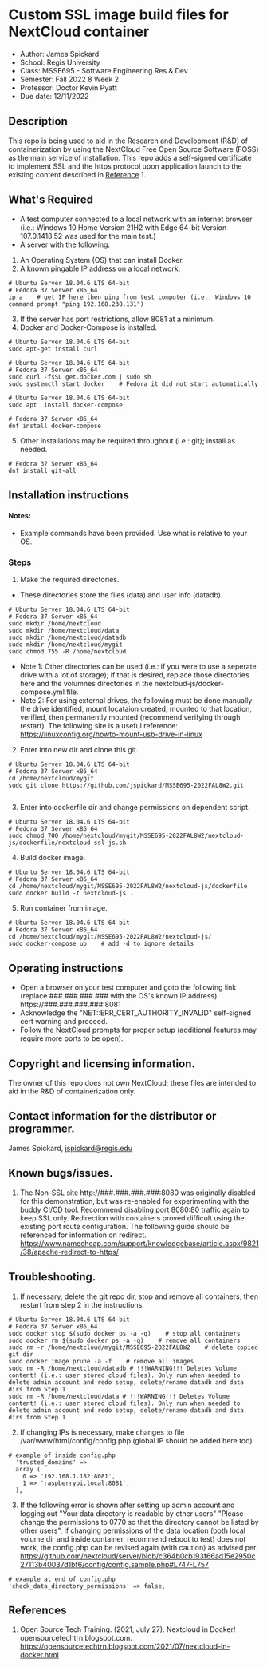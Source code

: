 # Custom SSL image build files for NextCloud container
- Author: James Spickard
- School: Regis University
- Class: MSSE695 - Software Engineering Res & Dev
- Semester: Fall 2022 8 Week 2
- Professor: Doctor Kevin Pyatt
- Due date: 12/11/2022

## Description
This repo is being used to aid in the Research and Development (R&D) of containerization by using the NextCloud Free Open Source Software (FOSS) as the main service of installation. This repo adds a self-signed certificate to implement SSL and the https protocol upon application launch to the existing content described in [Reference](https://github.com/jspickard/MSSE695-2022FAL8W2#references) 1.

## What's Required
- A test computer connected to a local network with an internet browser (i.e.: Windows 10 Home Version 21H2 with Edge 64-bit Version 107.0.1418.52 was used for the main test.)
- A server with the following:
1.  An Operating System (OS) that can install Docker.
2.  A known pingable IP address on a local network.
```shell
# Ubuntu Server 18.04.6 LTS 64-bit
# Fedora 37 Server x86_64 
ip a    # get IP here then ping from test computer (i.e.: Windows 10 command prompt "ping 192.168.238.131")

```
3.  If the server has port restrictions, allow 8081 at a minimum.
4. Docker and Docker-Compose is installed.
```shell
# Ubuntu Server 18.04.6 LTS 64-bit
sudo apt-get install curl

```
```shell
# Ubuntu Server 18.04.6 LTS 64-bit
# Fedora 37 Server x86_64 
sudo curl -fsSL get.docker.com | sudo sh
sudo systemctl start docker    # Fedora it did not start automatically

```
```shell
# Ubuntu Server 18.04.6 LTS 64-bit
sudo apt  install docker-compose

```
```shell
# Fedora 37 Server x86_64 
dnf install docker-compose

```
5. Other installations may be required throughout (i.e.: git); install as needed.
```shell
# Fedora 37 Server x86_64 
dnf install git-all

```

## Installation instructions
#### Notes: 
- Example commands have been provided. Use what is relative to your OS. 
### Steps
1. Make the required directories.
- These directories store the files (data) and user info (datadb).  
```shell
# Ubuntu Server 18.04.6 LTS 64-bit
# Fedora 37 Server x86_64 
sudo mkdir /home/nextcloud
sudo mkdir /home/nextcloud/data
sudo mkdir /home/nextcloud/datadb
sudo mkdir /home/nextcloud/mygit
sudo chmod 755 -R /home/nextcloud

```
- Note 1: Other directories can be used (i.e.: if you were to use a seperate drive with a lot of storage); if that is desired, replace those directories here and the volumnes directories in the nextcloud-js/docker-compose.yml file.
- Note 2: For using external drives, the following must be done manually: the drive identified, mount locataion created, mounted to that location, verified, then permanently mounted (recommend verifying through restart). The following site is a useful reference: https://linuxconfig.org/howto-mount-usb-drive-in-linux

2. Enter into new dir and clone this git.
```shell
# Ubuntu Server 18.04.6 LTS 64-bit
# Fedora 37 Server x86_64 
cd /home/nextcloud/mygit
sudo git clone https://github.com/jspickard/MSSE695-2022FAL8W2.git


```
3. Enter into dockerfile dir and change permissions on dependent script.
```shell
# Ubuntu Server 18.04.6 LTS 64-bit
# Fedora 37 Server x86_64 
sudo chmod 700 /home/nextcloud/mygit/MSSE695-2022FAL8W2/nextcloud-js/dockerfile/nextcloud-ssl-js.sh

```
4. Build docker image.
```shell
# Ubuntu Server 18.04.6 LTS 64-bit
# Fedora 37 Server x86_64 
cd /home/nextcloud/mygit/MSSE695-2022FAL8W2/nextcloud-js/dockerfile
sudo docker build -t nextcloud-js .

```
5. Run container from image.
```shell
# Ubuntu Server 18.04.6 LTS 64-bit
# Fedora 37 Server x86_64 
cd /home/nextcloud/mygit/MSSE695-2022FAL8W2/nextcloud-js/
sudo docker-compose up    # add -d to ignore details

```

## Operating instructions
- Open a browser on your test computer and goto the following link (replace ###.###.###.### with the OS's known IP address)
https://###.###.###.###:8081
- Acknowledge the "NET::ERR_CERT_AUTHORITY_INVALID" self-signed cert warning and proceed.
- Follow the NextCloud prompts for proper setup (additional features may require more ports to be open).

## Copyright and licensing information.
The owner of this repo does not own NextCloud; these files are intended to aid in the R&D of containerization only.

## Contact information for the distributor or programmer.
James Spickard, jspickard@regis.edu

## Known bugs/issues.
1.  The Non-SSL site http://###.###.###.###:8080 was originally disabled for this demonstration, but was re-enabled for experimenting with the buddy CI/CD tool. Recommend disabling port 8080:80 traffic again to keep SSL only. Redirection with containers proved difficult using the existing port route configuration. The following guide should be referenced for information on redirect.
https://www.namecheap.com/support/knowledgebase/article.aspx/9821/38/apache-redirect-to-https/

## Troubleshooting.
1. If necessary, delete the git repo dir, stop and remove all containers, then restart from step 2 in the instructions.
```shell
# Ubuntu Server 18.04.6 LTS 64-bit
# Fedora 37 Server x86_64 
sudo docker stop $(sudo docker ps -a -q)    # stop all containers
sudo docker rm $(sudo docker ps -a -q)    # remove all containers
sudo rm -r /home/nextcloud/mygit/MSSE695-2022FAL8W2    # delete copied git dir
sudo docker image prune -a -f    # remove all images
sudo rm -R /home/nextcloud/datadb # !!!WARNING!!! Deletes Volume content! (i.e.: user stored cloud files). Only run when needed to delete admin account and redo setup, delete/rename datadb and data dirs from Step 1
sudo rm -R /home/nextcloud/data # !!!WARNING!!! Deletes Volume content! (i.e.: user stored cloud files). Only run when needed to delete admin account and redo setup, delete/rename datadb and data dirs from Step 1
```

2. If changing IPs is necessary, make changes to file /var/www/html/config/config.php (global IP should be added here too).
```shell
# example of inside config.php
  'trusted_domains' =>
  array (
    0 => '192.168.1.182:8081',
    1 => 'raspberrypi.local:8081',
  ),
```

3. If the following error is shown after setting up admin account and logging out "Your data directory is readable by other users" "Please change the permissions to 0770 so that the directory cannot be listed by other users", if changing permissions of the data location (both local volume dir and inside container, recommend reboot to test) does not work, the config.php can be revised again (with caution) as advised per https://github.com/nextcloud/server/blob/c364b0cb193f66ad15e2950c27113b40037d1bf6/config/config.sample.php#L747-L757
```shell
# example at end of config.php
'check_data_directory_permissions' => false,
```

## References
1. Open Source Tech Training. (2021, July 27). Nextcloud in Docker! opensourcetechtrn.blogspot.com. https://opensourcetechtrn.blogspot.com/2021/07/nextcloud-in-docker.html 
